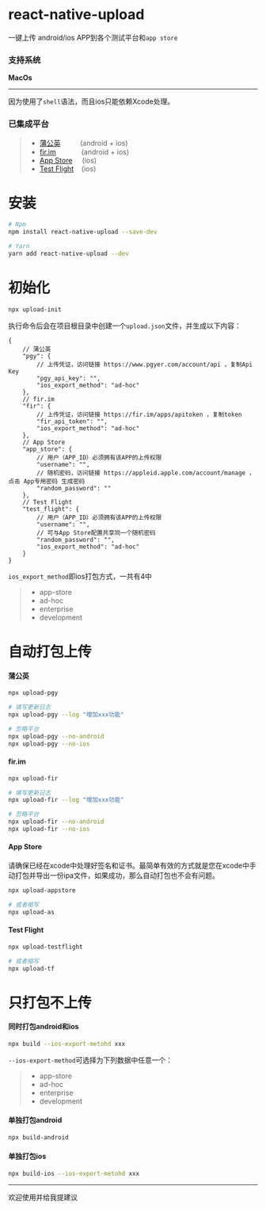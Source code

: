 # react-native-upload
一键上传 android/ios APP到各个测试平台和`app store`

### 支持系统
**MacOs**

-------

因为使用了`shell`语法，而且ios只能依赖Xcode处理。

### 已集成平台

>- [蒲公英](https://www.pgyer.com)  &nbsp;&nbsp;&nbsp;&nbsp;&nbsp;&nbsp;&nbsp;&nbsp;&nbsp;(android + ios)
>- [fir.im](https://fir.im)  &nbsp;&nbsp;&nbsp;&nbsp;&nbsp;&nbsp;&nbsp;&nbsp;&nbsp;&nbsp;&nbsp;&nbsp;(android + ios)
>- [App Store](https://appstoreconnect.apple.com) &nbsp;&nbsp;&nbsp;&nbsp;(ios)
>- [Test Flight](https://appstoreconnect.apple.com) &nbsp;&nbsp;&nbsp;(ios)

# 安装
```bash
# Npm
npm install react-native-upload --save-dev

# Yarn
yarn add react-native-upload --dev
```

# 初始化
```bash
npx upload-init
```
执行命令后会在项目根目录中创建一个`upload.json`文件，并生成以下内容：
```json5
{
    // 蒲公英
    "pgy": {
        // 上传凭证，访问链接 https://www.pgyer.com/account/api ，复制Api Key
        "pgy_api_key": "",
        "ios_export_method": "ad-hoc"
    },
    // fir.im
    "fir": {
        // 上传凭证，访问链接 https://fir.im/apps/apitoken ，复制token
        "fir_api_token": "",
        "ios_export_method": "ad-hoc"
    },
    // App Store
    "app_store": {
        // 用户（APP_ID）必须拥有该APP的上传权限
        "username": "",
        // 随机密码，访问链接 https://appleid.apple.com/account/manage ，点击 App专用密码 生成密码
        "random_password": ""
    },
    // Test Flight
    "test_flight": {
        // 用户（APP_ID）必须拥有该APP的上传权限
        "username": "",
        // 可与App Store配置共享同一个随机密码
        "random_password": "",
        "ios_export_method": "ad-hoc"
    }
}
```

`ios_export_method`即ios打包方式，一共有4中
>- app-store
>- ad-hoc
>- enterprise
>- development

# 自动打包上传

#### 蒲公英
```bash
npx upload-pgy

# 填写更新日志
npx upload-pgy --log "增加xxx功能"

# 忽略平台
npx upload-pgy --no-android
npx upload-pgy --no-ios
```

#### fir.im
```bash
npx upload-fir

# 填写更新日志
npx upload-fir --log "增加xxx功能"

# 忽略平台
npx upload-fir --no-android
npx upload-fir --no-ios
```

#### App Store
请确保已经在xcode中处理好签名和证书。最简单有效的方式就是您在xcode中手动打包并导出一份ipa文件，如果成功，那么自动打包也不会有问题。
```bash
npx upload-appstore

# 或者缩写
npx upload-as
```

#### Test Flight
```bash
npx upload-testflight

# 或者缩写
npx upload-tf
```

# 只打包不上传
#### 同时打包android和ios
```bash
npx build --ios-export-metohd xxx
```
`--ios-export-method`可选择为下列数据中任意一个：
>- app-store
>- ad-hoc
>- enterprise
>- development


#### 单独打包android
```bash
npx build-android
```

#### 单独打包ios
```bash
npx build-ios --ios-export-metohd xxx
```

------

欢迎使用并给我提建议
